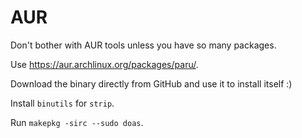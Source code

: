 # AUR

Don't bother with AUR tools unless you have so many packages.

Use <https://aur.archlinux.org/packages/paru/>.

Download the binary directly from GitHub and use it to install itself :)

Install `binutils` for `strip`.

Run `makepkg -sirc --sudo doas`.
